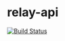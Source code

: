 # relay-api

[![Build Status](https://travis-ci.org/waltzofpearls/relay-api.svg?branch=master)](https://travis-ci.org/waltzofpearls/relay-api)
